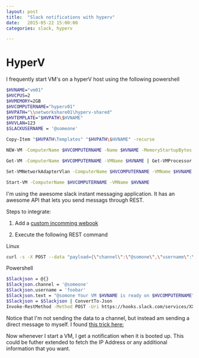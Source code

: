 ```yaml
---
layout: post
title:  "Slack notifications with hyperv"
date:   2015-05-22 15:00:00
categories: slack, hyperv  

---
```


# HyperV

I frequently start VM's on a hyperV host using the following powershell

```bash
$HVNAME="vm01"
$HVCPUS=2
$HVMEMORY=2GB
$HVCOMPUTERNAME="hyperv01"
$HVPATH="\\networkshare01\hyperv-shared"
$HVTEMPLATE="$HVPATH\$HVNAME"
$HVVLAN=123
$SLACKUSERNAME = '@someone'

Copy-Item "$HVPATH\Templates" "$HVPATH\$HVNAME" -recurse

NEW-VM -ComputerName $HVCOMPUTERNAME -Name $HVNAME -MemoryStartupBytes $HVMEMORY -VHDPath "$HVPATH\$HVNAME\ubuntu\Virtual Hard Disks\ubuntu.vhdx" -Path $HVPATH -SwitchName "vSwitch" -BootDevice VHD -Generation 1

Get-VM -ComputerName $HVCOMPUTERNAME -VMName $HVNAME | Get-VMProcessor | Set-VMProcessor -Count $HVCPUS

Set-VMNetworkAdapterVlan -ComputerName $HVCOMPUTERNAME -VMName $HVNAME -Access -VlanId $HVVLAN

Start-VM -ComputerName $HVCOMPUTERNAME -VMName $HVNAME
```

I'm using the awesome slack instant messaging application. It has an awesome API that lets you send messags through REST. 

Steps to integrate:

1. Add a [custom incomming webook](https://api.slack.com/incoming-webhooks)  

2. Execute the following REST command


Linux
```bash
curl -s -X POST --data "payload={\"channel\":\"@somone\",\"username\":\"foobar\",\"text\":\"Your VM is ready @someone\"}" https://hooks.slack.com/services/XXXXXXXXXXXX/xxxxxxx
```

Powershell   
 
```bash
$Slackjson = @{}
$Slackjson.channel = '@someone'
$Slackjson.username = 'foobar'
$Slackjson.text = "@somone Your VM $HVNAME is ready on $HVCOMPUTERNAME"
$Slackjson = $Slackjson | ConvertTo-Json
Invoke-RestMethod -Method POST -Uri https://hooks.slack.com/services/XXXXXXXXXXXX/xxxxxx -Body $Slackjson
```

Notice that I'm not sending the data to a channel, but instead am sending a direct message to myself. I found [this trick here:](https://groups.google.com/forum/#!topic/slack-api/091x-gs1iFI) 

Now whenever I start a VM, I get a notification when it is booted up. This could be futher extended to fetch the IP Address or any additional information that you want. 